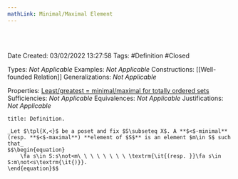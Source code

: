 ```yaml
---
mathLink: Minimal/Maximal Element
---
```



<br />
<br />

Date Created: 03/02/2022 13:27:58
Tags: #Definition #Closed 

Types: _Not Applicable_
Examples: _Not Applicable_
Constructions: [[Well-founded Relation]]
Generalizations: _Not Applicable_

Properties: [Least/greatest $=$ minimal/maximal for totally ordered sets](Least%20or%20greatest%20equals%20minimal%20or%20maximal%20for%20totally%20ordered%20sets.md)
Sufficiencies: _Not Applicable_
Equivalences: _Not Applicable_
Justifications: _Not Applicable_

``` ad-Definition
title: Definition.

_Let $\tpl{X,<}$ be a poset and fix $S\subseteq X$. A **$<$-minimal** (resp. **$<$-maximal**) **element of $S$** is an element $m\in S$ such that_
$$\begin{equation}
    \fa s\in S:s\not<m\ \ \ \ \ \ \ \ \textrm{\it{(resp. }}\fa s\in S:m\not<s\textrm{\it{)}}.
\end{equation}$$

```
